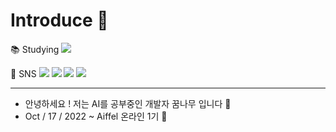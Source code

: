 
<!--
<img src="https://capsule-render.vercel.app/api?type=waving&color=F7EFE9&height=300&section=header&text=Hello,%20Seonah!&fontSize=90" />
-->

# Introduce 📌 
 📚 Studying
<img src="https://img.shields.io/badge/Python-1C768F?style=flat&logo=Python&logoColor=white"/>
  
📲 SNS
<a href="https://www.instagram.com/novemberseon/"><img src="https://img.shields.io/badge/Instagram-ff1493?style=flat&logo=Instagram&logoColor=white"/></a> <a href="https://velog.io/@seona_1107"><img src="https://img.shields.io/badge/Velog-01DF74?style=flat&logo=velog&logoColor=white"/></a> <a href="https://blog.naver.com/seonah981107"><img src="https://img.shields.io/badge/Blog-바탕색?style=flat&logo=Naver&logoColor=white"/></a>  <img src="https://img.shields.io/badge/Gmail-dc143c?style=flat&logo=Gmail&logoColor=white"/></a>



-----

- 안녕하세요 ! 저는 AI를 공부중인 개발자 꿈나무 입니다 🐣
- Oct / 17 / 2022 ~ Aiffel 온라인 1기  🌱 









<!--
**SSEONAH/SSEONAH** is a ✨ _special_ ✨ repository because its `README.md` (this file) appears on your GitHub profile.

Here are some ideas to get you started:

- 🔭 I’m currently working on ...
- 🌱 I’m currently learning ...
- 👯 I’m looking to collaborate on ...
- 🤔 I’m looking for help with ...
- 💬 Ask me about ...
- 📫 How to reach me: ...
- 😄 Pronouns: ...
- ⚡ Fun fact: ...
-->
